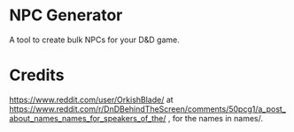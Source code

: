 # NPC Generator
A tool to create bulk NPCs for your D&amp;D game.

# Credits
https://www.reddit.com/user/OrkishBlade/
at
https://www.reddit.com/r/DnDBehindTheScreen/comments/50pcg1/a_post_about_names_names_for_speakers_of_the/
, for the names in names/.
